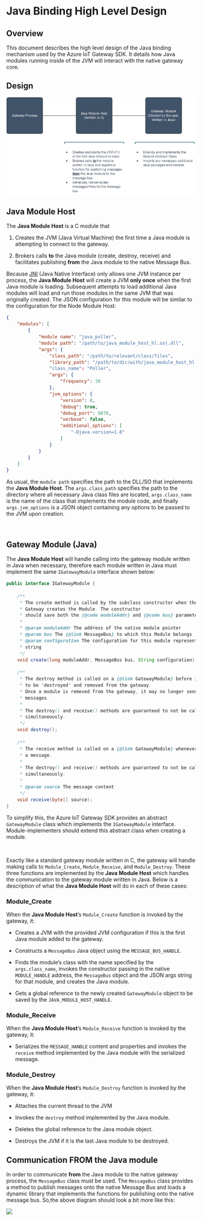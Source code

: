 Java Binding High Level Design
==============================

Overview
--------

This document describes the high level design of the Java binding mechanism used
by the Azure IoT Gateway SDK. It details how Java modules running inside of the
JVM will interact with the native gateway core.

Design
------

![](HLD1.png)

Java Module Host
----------------

The **Java Module Host** is a C module that

1.  Creates the JVM (Java Virtual Machine) the first time a Java module is
    attempting to connect to the gateway.

2.  Brokers calls **to** the Java module (create, destroy, receive) and
    facilitates publishing **from** the Java module to the native Message Bus.

Because [JNI](http://docs.oracle.com/javase/8/docs/technotes/guides/jni/) (Java
Native Interface) only allows one JVM instance per process, the **Java Module
Host** will create a JVM **only once** when the first Java module is loading.
Subsequent attempts to load additional Java modules will load and run those
modules in the same JVM that was originally created. The JSON configuration for
this module will be similar to the configuration for the Node Module Host:

~~~~~~~~~~~~~~~~~~~~~~~~~~~~~~~~~~~~~~~~~~~~~~~~~~~~~~~~~~~~~~~~~~~~~~~~~~~ json
{
    "modules": [
        {
            "module name": "java_poller",
            "module path": "/path/to/java_module_host_hl.so|.dll",
            "args": {
                "class_path": "/path/to/relevant/class/files",
                "library_path": "/path/to/dir/with/java_module_host_hl.so|.dll"
                "class_name": "Poller",
                "args": {
                    "frequency": 30
                },
                "jvm_options": {
                    "version": 8,
                    "debug": true,
                    "debug_port": 9876,
                    "verbose": false,
                    "additional_options": [
                        "-Djava.version=1.8"
                    ]
                }
            }
        }
    ]
}
~~~~~~~~~~~~~~~~~~~~~~~~~~~~~~~~~~~~~~~~~~~~~~~~~~~~~~~~~~~~~~~~~~~~~~~~~~~~~~~~

As usual, the `module path` specifies the path to the DLL/SO that implements the
**Java Module Host**. The `args.class_path` specifies the path to the directory
where all necessary Java class files are located, `args.class_name` is the name
of the class that implements the module code, and finally `args.jvm_options` is
a JSON object containing any options to be passed to the JVM upon creation.

 

Gateway Module (Java)
---------------------

The **Java Module Host** will handle calling into the gateway module written in
Java when necessary, therefore each module written in Java must implement the
same `IGatewayModule` interface shown below:

~~~~~~~~~~~~~~~~~~~~~~~~~~~~~~~~~~~~~~~~~~~~~~~~~~~~~~~~~~~~~~~~~~~~~~~~~~~ java
public interface IGatewayModule {

    /**
     * The create method is called by the subclass constructor when the native 
     * Gateway creates the Module. The constructor
     * should save both the {@code moduleAddr} and {@code bus} parameters.
     *
     * @param moduleAddr The address of the native module pointer
     * @param bus The {@link MessageBus} to which this Module belongs
     * @param configuration The configuration for this module represented as a JSON
     * string
     */
    void create(long moduleAddr, MessageBus bus, String configuration);

    /**
     * The destroy method is called on a {@link GatewayModule} before it is about 
     * to be "destroyed" and removed from the gateway.
     * Once a module is removed from the gateway, it may no longer send or receive 
     * messages.
     *
     * The destroy() and receive() methods are guaranteed to not be called 
     * simultaneously.
     */
    void destroy();

    /**
     * The receive method is called on a {@link GatewayModule} whenever it receives
     * a message.
     *
     * The destroy() and receive() methods are guaranteed to not be called 
     * simultaneously.
     *
     * @param source The message content
     */
    void receive(byte[] source);
}
~~~~~~~~~~~~~~~~~~~~~~~~~~~~~~~~~~~~~~~~~~~~~~~~~~~~~~~~~~~~~~~~~~~~~~~~~~~~~~~~

To simplify this, the Azure IoT Gateway SDK provides an abstract `GatewayModule`
class which implements the `IGatewayModule` interface. Module-implementers
should extend this abstract class when creating a module.

 

Exactly like a standard gateway module written in C, the gateway will handle
making calls to `Module_Create`, `Module_Receive`, and `Module_Destroy`. These
three functions are implemented by the **Java Module Host** which handles the
communication to the gateway module written in Java. Below is a description of
what the **Java Module Host** will do in each of these cases:

### Module\_Create

When the **Java Module Host**’s `Module_Create` function is invoked by the
gateway, it:

-   Creates a JVM with the provided JVM configuration if this is the first Java
    module added to the gateway.

-   Constructs a `MessageBus` Java object using the `MESSAGE_BUS_HANDLE`.

-   Finds the module’s class with the name specified by the `args.class_name`,
    invokes the constructor passing in the native `MODULE_HANDLE` address,
    the `MessageBus` object and the JSON args string for that module, and 
    creates the Java module.

-   Gets a global reference to the newly created `GatewayModule` object to be
    saved by the `JAVA_MODULE_HOST_HANDLE`.

### Module\_Receive

When the **Java Module Host**’s `Module_Receive` function is invoked by the
gateway, it:

-   Serializes the `MESSAGE_HANDLE` content and properties and invokes the
    `receive` method implemented by the Java module with the serialized message.

### Module\_Destroy

When the **Java Module Host**’s `Module_Destroy` function is invoked by the
gateway, it:

-   Attaches the current thread to the JVM

-   Invokes the `destroy` method implemented by the Java module.

-   Deletes the global reference to the Java module object.

-   Destroys the JVM if it is the last Java module to be destroyed.

Communication **FROM** the Java module
--------------------------------------

In order to communicate **from** the Java module to the native gateway process,
the `MessageBus` class must be used. The `MessageBus` class provides a method to
publish messages onto the native Message Bus and loads a dynamic library that
implements the functions for publishing onto the native message bus. So,the 
above diagram should look a bit more like this:

![](HLD2.png)
